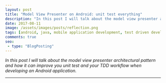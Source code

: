 ```yaml
---
layout: post
title: "Model View Presenter on Android: unit test everything"
description: "In this post I will talk about the model view presenter architectural pattern and how it can improve you unit test and your TDD workflow when developing an Android application."
date: 2017-08-11
image: /assets/images/posts/reflection.png
tags: [android, java, mobile application development, test driven development, architectural pattern]
comments: true
seo:
 - type: "BlogPosting"
---
```


*In this post I will talk about the model view presenter architectural pattern and how it can improve you unit test and your TDD workflow when developing an Android application.*

---